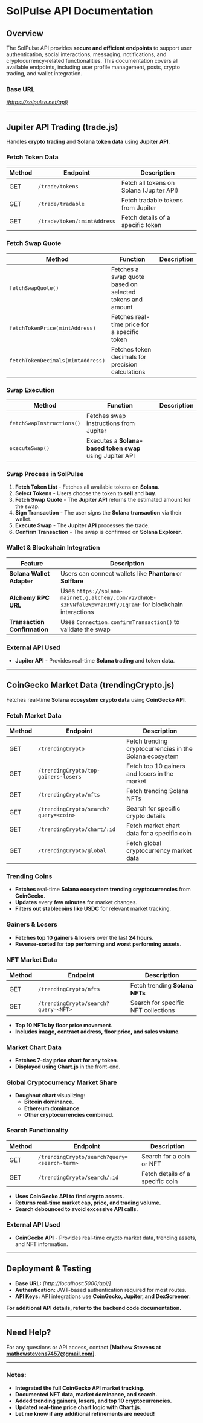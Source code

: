 # SolPulse API Documentation

## Overview
The SolPulse API provides **secure and efficient endpoints** to support user authentication, social interactions, messaging, notifications, and cryptocurrency-related functionalities. This documentation covers all available endpoints, including user profile management, posts, crypto trading, and wallet integration.

### Base URL

*[(https://solpulse.net/api)](https://www.solpulse.net/api)*

---

## Jupiter API Trading (trade.js)
Handles **crypto trading** and **Solana token data** using **Jupiter API**.

### **Fetch Token Data**
| Method | Endpoint        | Description |
|--------|--------------|-------------|
| GET    | `/trade/tokens` | Fetch all tokens on Solana (Jupiter API) |
| GET    | `/trade/tradable` | Fetch tradable tokens from Jupiter |
| GET    | `/trade/token/:mintAddress` | Fetch details of a specific token |

### **Fetch Swap Quote**
| Method | Function        | Description |
|--------|--------------|-------------|
| `fetchSwapQuote()` | Fetches a swap quote based on selected tokens and amount |
| `fetchTokenPrice(mintAddress)` | Fetches real-time price for a specific token |
| `fetchTokenDecimals(mintAddress)` | Fetches token decimals for precision calculations |

### **Swap Execution**
| Method | Function        | Description |
|--------|--------------|-------------|
| `fetchSwapInstructions()` | Fetches swap instructions from Jupiter |
| `executeSwap()` | Executes a **Solana-based token swap** using Jupiter API |

###  **Swap Process in SolPulse**
1. **Fetch Token List** - Fetches all available tokens on **Solana**.
2. **Select Tokens** - Users choose the token to **sell** and **buy**.
3. **Fetch Swap Quote** - The **Jupiter API** returns the estimated amount for the swap.
4. **Sign Transaction** - The user signs the **Solana transaction** via their wallet.
5. **Execute Swap** - The **Jupiter API** processes the trade.
6. **Confirm Transaction** - The swap is confirmed on **Solana Explorer**.

### **Wallet & Blockchain Integration**
| Feature | Description |
|---------|-------------|
| **Solana Wallet Adapter** | Users can connect wallets like **Phantom** or **Solflare** |
| **Alchemy RPC URL** | Uses `https://solana-mainnet.g.alchemy.com/v2/dhWoE-s3HVNfalBWpWnzRIWfyJIqTamF` for blockchain interactions |
| **Transaction Confirmation** | Uses `Connection.confirmTransaction()` to validate the swap |

###  **External API Used**
- **Jupiter API** - Provides real-time **Solana trading** and **token data**.

---

## CoinGecko Market Data (trendingCrypto.js)
Fetches real-time **Solana ecosystem crypto data** using **CoinGecko API**.

### **Fetch Market Data**
| Method | Endpoint              | Description |
|--------|----------------------|-------------|
| GET    | `/trendingCrypto` | Fetch trending cryptocurrencies in the Solana ecosystem |
| GET    | `/trendingCrypto/top-gainers-losers` | Fetch top 10 gainers and losers in the market |
| GET    | `/trendingCrypto/nfts` | Fetch trending Solana NFTs |
| GET    | `/trendingCrypto/search?query=<coin>` | Search for specific crypto details |
| GET    | `/trendingCrypto/chart/:id` | Fetch market chart data for a specific coin |
| GET    | `/trendingCrypto/global` | Fetch global cryptocurrency market data |

### **Trending Coins**
- **Fetches** real-time **Solana ecosystem trending cryptocurrencies** from **CoinGecko**.
- **Updates** every **few minutes** for market changes.
- **Filters out stablecoins like USDC** for relevant market tracking.

### **Gainers & Losers**
- **Fetches top 10 gainers & losers** over the last **24 hours**.
- **Reverse-sorted** for **top performing and worst performing assets**.

### **NFT Market Data**
| Method | Endpoint              | Description |
|--------|----------------------|-------------|
| GET    | `/trendingCrypto/nfts` | Fetch trending **Solana NFTs** |
| GET    | `/trendingCrypto/search?query=<NFT>` | Search for specific NFT collections |

- **Top 10 NFTs by floor price movement**.
- **Includes image, contract address, floor price, and sales volume**.

### **Market Chart Data**
- **Fetches 7-day price chart for any token**.
- **Displayed using Chart.js** in the front-end.

### **Global Cryptocurrency Market Share**
- **Doughnut chart** visualizing:
  - **Bitcoin dominance**.
  - **Ethereum dominance**.
  - **Other cryptocurrencies combined**.

### **Search Functionality**
| Method | Endpoint                | Description |
|--------|------------------------|-------------|
| GET    | `/trendingCrypto/search?query=<search-term>` | Search for a coin or NFT |
| GET    | `/trendingCrypto/search/:id` | Fetch details of a specific coin |

- **Uses CoinGecko API to find crypto assets.**
- **Returns real-time market cap, price, and trading volume.**
- **Search debounced to avoid excessive API calls.**

### **External API Used**
- **CoinGecko API** - Provides real-time crypto market data, trending assets, and NFT information.

---

## Deployment & Testing
- **Base URL:** _[http://localhost:5000/api/]_  
- **Authentication:** JWT-based authentication required for most routes.  
- **API Keys:** API integrations use **CoinGecko, Jupiter, and DexScreener**.  

**For additional API details, refer to the backend code documentation.**

---

## Need Help?
For any questions or API access, contact **[Mathew Stevens at mathewstevens7457@gmail.com]**.

---

### Notes:
- **Integrated the full CoinGecko API market tracking.**
- **Documented NFT data, market dominance, and search.**
- **Added trending gainers, losers, and top 10 cryptocurrencies.**
- **Updated real-time price chart logic with Chart.js.**
- **Let me know if any additional refinements are needed!**
